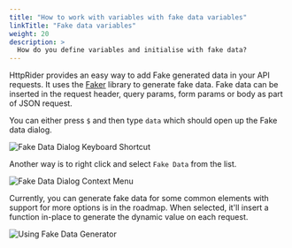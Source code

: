 ```yaml
---
title: "How to work with variables with fake data variables"
linkTitle: "Fake data variables"
weight: 20
description: >
  How do you define variables and initialise with fake data?
---
```


HttpRider provides an easy way to add Fake generated data in your API requests.
It uses the [Faker](https://addurlforpythonfakerlibraryhere.com) library to generate fake data.
Fake data can be inserted in the request header, query params, form params or body as part of JSON request.

You can either press `$` and then type `data` which should open up the Fake data dialog.

![Fake Data Dialog Keyboard Shortcut](/images/020/httprider-fake-dialog-key-shortcut.png)

Another way is to right click and select `Fake Data` from the list.

![Fake Data Dialog Context Menu](/images/020/httprider-fake-dialog-context-menu.png)

Currently, you can generate fake data for some common elements with support for more options is in the roadmap.
When selected, it'll insert a function in-place to generate the dynamic value on each request.

![Using Fake Data Generator](/images/020/httprider-use-fake-data-generator.gif)

